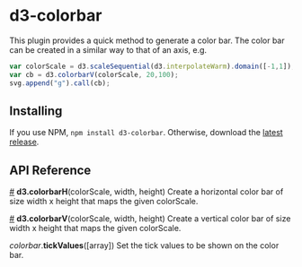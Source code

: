 # d3-colorbar

This plugin provides a quick method to generate a color bar. The color bar can be created in a similar way to that of an axis, e.g.

```javascript
var colorScale = d3.scaleSequential(d3.interpolateWarm).domain([-1,1]);
var cb = d3.colorbarV(colorScale, 20,100);
svg.append("g").call(cb);
```

## Installing

If you use NPM, `npm install d3-colorbar`. Otherwise, download the [latest release](https://github.com/d3/d3-colorbar/releases/latest).

## API Reference

<a href="#colorbar" name="colorbar">#</a> <b>d3.colorbarH</b>(colorScale, width, height)
Create a horizontal color bar of size width x height that maps the given colorScale.

<a href="#colorbar" name="colorbar">#</a> <b>d3.colorbarV</b>(colorScale, width, height)
Create a vertical color bar of size width x height that maps the given colorScale.


<i>colorbar</i>.<b>tickValues</b>([array])
Set the tick values to be shown on the color bar.

